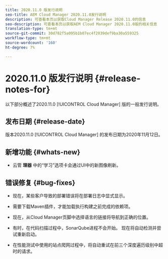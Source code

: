 ```yaml
---
title: 2020.11.0 版发行说明
seo-title: AEM Cloud Manager 2020.11.0发行说明
description: 可查看本页以获取Cloud Manager Release 2020.11.0的信息
seo-description: 可查看本页以获取AEM Cloud Manager 2020.11.0版的相关信息
translation-type: tm+mt
source-git-commit: 30d782f5a095b1b07ec4f2039def9ba30a559325
workflow-type: tm+mt
source-wordcount: '160'
ht-degree: 7%

---
```


# 2020.11.0 版发行说明 {#release-notes-for}

以下部分概述了2020.11.0 [!UICONTROL Cloud Manager] 版的一般发行说明。

## 发布日期 {#release-date}

版本2020.11.0 [!UICONTROL Cloud Manager] 的发布日期为2020年11月12日。

## 新增功能 {#whats-new}

* 云管 **理器** 中的“学习”选项卡会通过UI中的新图像刷新。

## 错误修复 {#bug-fixes}

* 现在，某些客户导致的部署错误将在部署日志中显式显示。

* 需要下载Maven插件，才能加载执行构建之前完成的依赖项。

* 现在，从Cloud Manager页脚中选择语言的链接将导航到正确的位置。

* 有时，在代码扫描过程中，SonarQube进程不会开始。 现在将自动检测并尝试重新启动。

* 在性能测试中使用的站点爬网过程中，将自动重试在前三个深度遍历级别中超时的请求。